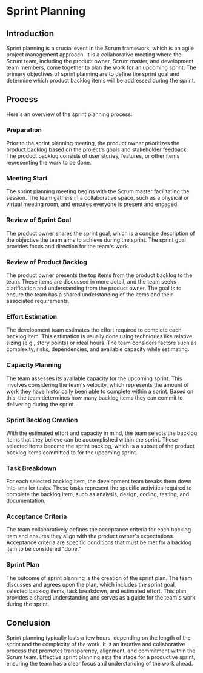 # Sprint Planning

## Introduction

Sprint planning is a crucial event in the Scrum framework, which is an agile project management approach. It is a collaborative meeting where the Scrum team, including the product owner, Scrum master, and development team members, come together to plan the work for an upcoming sprint. The primary objectives of sprint planning are to define the sprint goal and determine which product backlog items will be addressed during the sprint.

## Process

Here's an overview of the sprint planning process:

### Preparation

Prior to the sprint planning meeting, the product owner prioritizes the product backlog based on the project's goals and stakeholder feedback. The product backlog consists of user stories, features, or other items representing the work to be done.

### Meeting Start

The sprint planning meeting begins with the Scrum master facilitating the session. The team gathers in a collaborative space, such as a physical or virtual meeting room, and ensures everyone is present and engaged.

### Review of Sprint Goal

The product owner shares the sprint goal, which is a concise description of the objective the team aims to achieve during the sprint. The sprint goal provides focus and direction for the team's work.

### Review of Product Backlog

The product owner presents the top items from the product backlog to the team. These items are discussed in more detail, and the team seeks clarification and understanding from the product owner. The goal is to ensure the team has a shared understanding of the items and their associated requirements.

### Effort Estimation

The development team estimates the effort required to complete each backlog item. This estimation is usually done using techniques like relative sizing (e.g., story points) or ideal hours. The team considers factors such as complexity, risks, dependencies, and available capacity while estimating.

### Capacity Planning

The team assesses its available capacity for the upcoming sprint. This involves considering the team's velocity, which represents the amount of work they have historically been able to complete within a sprint. Based on this, the team determines how many backlog items they can commit to delivering during the sprint.

### Sprint Backlog Creation

With the estimated effort and capacity in mind, the team selects the backlog items that they believe can be accomplished within the sprint. These selected items become the sprint backlog, which is a subset of the product backlog items committed to for the upcoming sprint.

### Task Breakdown

For each selected backlog item, the development team breaks them down into smaller tasks. These tasks represent the specific activities required to complete the backlog item, such as analysis, design, coding, testing, and documentation.

### Acceptance Criteria

The team collaboratively defines the acceptance criteria for each backlog item and ensures they align with the product owner's expectations. Acceptance criteria are specific conditions that must be met for a backlog item to be considered "done."

### Sprint Plan

The outcome of sprint planning is the creation of the sprint plan. The team discusses and agrees upon the plan, which includes the sprint goal, selected backlog items, task breakdown, and estimated effort. This plan provides a shared understanding and serves as a guide for the team's work during the sprint.

## Conclusion

Sprint planning typically lasts a few hours, depending on the length of the sprint and the complexity of the work. It is an iterative and collaborative process that promotes transparency, alignment, and commitment within the Scrum team. Effective sprint planning sets the stage for a productive sprint, ensuring the team has a clear focus and understanding of the work ahead.
